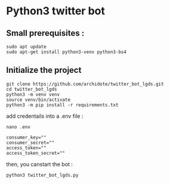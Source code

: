 # Python3 twitter bot 

## Small prerequisites : 

```
sudo apt update 
sudo apt-get install python3-venv python3-bs4
```
## Initialize the project 

```
git clone https://github.com/archidote/twitter_bot_lgds.git
cd twitter_bot_lgds
python3 -m venv venv
source venv/bin/activate
python3 -m pip install -r requirements.txt
```
add credentails into a .env file : 
```
nano .env
```

```
consumer_key=""
consumer_secret=""
access_token=""
access_token_secret=""
```
then, you canstart the bot : 
```
python3 twitter_bot_lgds.py
```